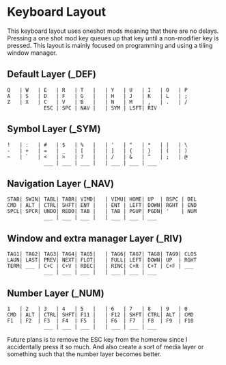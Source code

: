 # Keyboard Layout

This keyboard layout uses oneshot mods meaning that there are no delays. Pressing a one shot mod key queues up that key until a non-modifier key is pressed. This layout is mainly focused on programming and using a tiling window manager.

## Default Layer (_DEF)

```
Q   | W   | E   | R   | T   |   | Y   | U   | I   | O   | P
A   | S   | D   | F   | G   |   | H   | J   | K   | L   | ;
Z   | X   | C   | V   | B   |   | N   | M   | ,   | .   | /
            ESC | SPC | NAV |   | SYM | LSFT| RIV
```

## Symbol Layer (_SYM)

```
!   | :   | #   | $   | %   |   | '   | "   | *   | |   | \
-   | +   | =   | _   | [   |   | ]   | {   | }   | (   | )
~   | `   | <   | >   | ?   |   | /   | &   | ^   | ;   | @
            ___ | ___ | ___ |   | ___ | ___ | ___
```

## Navigation Layer (_NAV)

```
STAB| SWIN| TABL| TABR| VIMD|   | VIMU| HOME| UP  | BSPC | DEL
CMD | ALT | CTRL| SHFT| ENT |   | ENT | LEFT| DOWN| RGHT | END
SPCL| SPCR| UNDO| REDO| TAB |   | TAB | PGUP| PGDN| '    | NUM
            ___ | ___ | ___ |   | ___ | ___ | ___
```


## Window and extra manager Layer (_RIV)
```
TAG1| TAG2| TAG3| TAG4| TAG5|   | TAG6| TAG7| TAG8| TAG9| CLOS
LAUN| LAST| PREV| NEXT| FLOT|   | FULL| LEFT| DOWN| UP  | RGHT
TERM| ___ | C+C | C+V | RDEC|   | RINC| C+R | C+T | C+F | ___
            ___ | ___ | ___ |   | ___ | ___ | ___
```

## Number Layer (_NUM)
```
1   | 2   | 3   | 4   | 5   |   | 6   | 7   | 8   | 9   | 0
CMD | ALT | CTRL| SHFT| F11 |   | F12 | SHFT| CTRL| ALT | CMD
F1  | F2  | F3  | F4  | F5  |   | F6  | F7  | F8  | F9  | F10
            ___ | ___ | ___ |   | ___ | ___ | ___
```

Future plans is to remove the ESC key from the homerow since I accidentally press it so much. And also create a sort of media layer or something such that the number layer becomes better.
